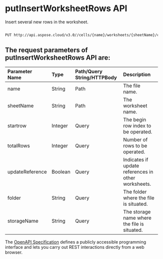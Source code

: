 # **putInsertWorksheetRows API**

Insert several new rows in the worksheet. 

```bash

PUT http://api.aspose.cloud/v3.0//cells/{name}/worksheets/{sheetName}/cells/rows/

```

## The request parameters of **putInsertWorksheetRows** API are: 

| Parameter Name | Type | Path/Query String/HTTPBody | Description | 
| :- | :- | :- |:- | 
|name|String|Path|The file name.|
|sheetName|String|Path|The worksheet name.|
|startrow|Integer|Query|The begin row index to be operated.|
|totalRows|Integer|Query|Number of rows to be operated.|
|updateReference|Boolean|Query|Indicates if update references in other worksheets.|
|folder|String|Query|The folder where the file is situated.|
|storageName|String|Query|The storage name where the file is situated.|


The [OpenAPI Specification](https://reference.aspose.cloud/cells/#/CellsController/PutInsertWorksheetRows) defines a publicly accessible programming interface and lets you carry out REST interactions directly from a web browser.
